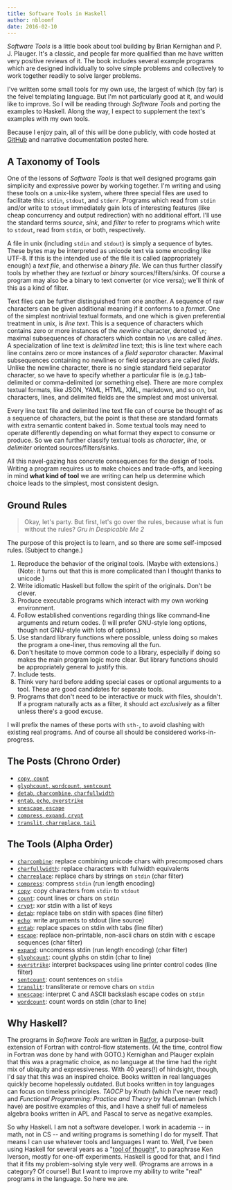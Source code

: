 ```yaml
---
title: Software Tools in Haskell
author: nbloomf
date: 2016-02-10
---
```


*Software Tools* is a little book about tool building by Brian Kernighan and P. J. Plauger. It's a classic, and people far more qualified than me have written very positive reviews of it. The book includes several example programs which are designed individually to solve simple problems and collectively to work together readily to solve larger problems.

I've written some small tools for my own use, the largest of which (by far) is the feivel templating language. But I'm not particularly good at it, and would like to improve. So I will be reading through *Software Tools* and porting the examples to Haskell. Along the way, I expect to supplement the text's examples with my own tools.

Because I enjoy pain, all of this will be done publicly, with code hosted at [GitHub](http://github.com/nbloomf/st-haskell) and narrative documentation posted here.


## A Taxonomy of Tools

One of the lessons of *Software Tools* is that well designed programs gain simplicity and expressive power by working together. I'm writing and using these tools on a unix-like system, where three special files are used to facilitate this: ``stdin``, ``stdout``, and ``stderr``. Programs which read from ``stdin`` and/or write to ``stdout`` immediately gain lots of interesting features (like cheap concurrency and output redirection) with no additional effort. I'll use the standard terms *source*, *sink*, and *filter* to refer to programs which write to ``stdout``, read from ``stdin``, or both, respectively.

A file in unix (including ``stdin`` and ``stdout``) is simply a sequence of bytes. These bytes may be interpreted as unicode text via some encoding like UTF-8. If this is the intended use of the file it is called (appropriately enough) a *text file*, and otherwise a *binary file*. We can thus further classify tools by whether they are *textual* or *binary* sources/filters/sinks. Of course a program may also be a binary to text converter (or vice versa); we'll think of this as a kind of filter.

Text files can be further distinguished from one another. A sequence of raw characters can be given additional meaning if it conforms to a *format*. One of the simplest nontrivial textual formats, and one which is given preferential treatment in unix, is *line text*. This is a sequence of characters which contains zero or more instances of the *newline* character, denoted ``\n``; maximal subsequences of characters which contain no ``\n``s are called *lines*. A specialization of line text is *delimited* line text; this is line text where each line contains zero or more instances of a *field separator* character. Maximal subsequences containing no newlines or field separators are called *fields*. Unlike the newline character, there is no single standard field separator character, so we have to specify whether a particular file is (e.g.) tab-delimited or comma-delimited (or something else). There are more complex textual formats, like JSON, YAML, HTML, XML, markdown, and so on, but characters, lines, and delimited fields are the simplest and most universal.

Every line text file and delimited line text file can of course be thought of as a sequence of characters, but the point is that these are standard formats with extra semantic content baked in. Some textual tools may need to operate differently depending on what format they expect to consume or produce. So we can further classify textual tools as *character*, *line*, or *delimiter* oriented sources/filters/sinks.

All this navel-gazing has concrete consequences for the design of tools. Writing a program requires us to make choices and trade-offs, and keeping in mind **what kind of tool** we are writing can help us determine which choice leads to the simplest, most consistent design.


## Ground Rules

> Okay, let's party. But first, let's go over the rules, because what is fun without the rules?
> <cite>Gru in *Despicable Me 2*</cite>

The purpose of this project is to learn, and so there are some self-imposed rules. (Subject to change.)

1. Reproduce the behavior of the original tools. (Maybe with extensions.) (Note: it turns out that this is more complicated than I thought thanks to unicode.)
2. Write idiomatic Haskell but follow the spirit of the originals. Don't be clever.
3. Produce executable programs which interact with my own working environment.
4. Follow established conventions regarding things like command-line arguments and return codes. (I will prefer GNU-style long options, though not GNU-style with lots of options.)
5. Use standard library functions where possible, unless doing so makes the program a one-liner, thus removing all the fun.
6. Don't hesitate to move common code to a library, especially if doing so makes the main program logic more clear. But library functions should be appropriately general to justify this.
7. Include tests.
8. Think very hard before adding special cases or optional arguments to a tool. These are good candidates for separate tools.
9. Programs that don't need to be interactive or muck with files, shouldn't. If a program naturally acts as a filter, it should act *exclusively* as a filter unless there's a good excuse.

I will prefix the names of these ports with ``sth-``, to avoid clashing with existing real programs. And of course all should be considered works-in-progress.


## The Posts (Chrono Order)

* [``copy``, ``count``](/posts/2016-02-11-sth-copy-count.html)
* [``glyphcount``, ``wordcount``, ``sentcount``](/posts/2016-02-22-sth-glyphcount-wordcount-sentcount.html)
* [``detab``, ``charcombine``, ``charfullwidth``](/posts/2016-02-25-software-tools-in-haskell-detab-charcombine-charfullwidth.html)
* [``entab``, ``echo``, ``overstrike``](/posts/2016-02-27-software-tools-in-haskell-entab-echo-overstrike.html)
* [``unescape``, ``escape``](/posts/2016-02-29-software-tools-in-haskell-unescape-escape.html)
* [``compress``, ``expand``, ``crypt``](/posts/2016-03-02-software-tools-in-haskell-compress-expand-crypt.html)
* [``translit``, ``charreplace``, ``tail``](/posts/2016-03-03-software-tools-in-haskell-translit-charreplace-tail.html)


## The Tools (Alpha Order)

* [``charcombine``](/posts/2016-02-25-software-tools-in-haskell-detab-charcombine-charfullwidth.html#charcombine): replace combining unicode chars with precomposed chars
* [``charfullwidth``](/posts/2016-02-25-software-tools-in-haskell-detab-charcombine-charfullwidth.html#charfullwidth): replace characters with fullwidth equivalents
* [``charreplace``](/posts/2016-03-03-software-tools-in-haskell-translit-charreplace-tail#charreplace.html): replace chars by strings on ``stdin`` (char filter)
* [``compress``](/posts/2016-03-02-software-tools-in-haskell-compress-expand-crypt.html#compress): compress ``stdin`` (run length encoding)
* [``copy``](/posts/2016-02-11-sth-copy-count.html#copy): copy characters from ``stdin`` to ``stdout``
* [``count``](/posts/2016-02-11-sth-copy-count.html#count): count lines or chars on ``stdin``
* [``crypt``](/posts/2016-03-02-software-tools-in-haskell-compress-expand-crypt.html#crypt): xor stdin with a list of keys
* [``detab``](/posts/2016-02-25-software-tools-in-haskell-detab-charcombine-charfullwidth.html#detab): replace tabs on stdin with spaces (line filter)
* [``echo``](/posts/2016-02-27-software-tools-in-haskell-entab-echo-overstrike.html#echo): write arguments to stdout (line source)
* [``entab``](/posts/2016-02-27-software-tools-in-haskell-entab-echo-overstrike.html#entab): replace spaces on stdin with tabs (line filter)
* [``escape``](/posts/2016-02-29-software-tools-in-haskell-unescape-escape.html#escape): replace non-printable, non-ascii chars on stdin with c escape sequences (char filter)
* [``expand``](/posts/2016-03-02-software-tools-in-haskell-compress-expand-crypt.html#expand): uncompress stdin (run length encoding) (char filter)
* [``glyphcount``](/posts/2016-02-22-sth-glyphcount-wordcount-sentcount.html#glyphcount): count glyphs on stdin (char to line)
* [``overstrike``](/posts/2016-02-27-software-tools-in-haskell-entab-echo-overstrike.html#overstrike): interpret backspaces using line printer control codes (line filter)
* [``sentcount``](/posts/2016-02-22-sth-glyphcount-wordcount-sentcount.html#sentcount): count sentences on ``stdin``
* [``translit``](/posts/2016-03-03-software-tools-in-haskell-translit-charreplace-tail.html#translit): transliterate or remove chars on ``stdin``
* [``unescape``](/posts/2016-02-29-software-tools-in-haskell-unescape-esca[e.html#unescape): interpret C and ASCII backslash escape codes on ``stdin``
* [``wordcount``](/posts/2016-02-22-sth-glyphcount-wordcount-sentcount.html#wordcount): count words on stdin (char to line)


## Why Haskell?

The programs in *Software Tools* are written in [Ratfor](https://en.wikipedia.org/wiki/Ratfor), a purpose-built extension of Fortran with control-flow statements. (At the time, control flow in Fortran was done by hand with GOTO.) Kernighan and Plauger explain that this was a pragmatic choice, as no language at the time had the right mix of ubiquity and expressiveness. With 40 years(!) of hindsight, though, I'd say that this was an inspired choice. Books written in real languages quickly become hopelessly outdated. But books written in toy languages can focus on timeless principles. *TAOCP* by Knuth (which I've never read) and *Functional Programming: Practice and Theory* by MacLennan (which I have) are positive examples of this, and I have a shelf full of nameless algebra books written in APL and Pascal to serve as negative examples.

So why Haskell. I am not a software developer. I work in academia -- in math, not in CS -- and writing programs is something I do for myself. That means I can use whatever tools and languages I want to. Well, I've been using Haskell for several years as a "[tool of thought](www.jsoftware.com/papers/tot.htm)", to paraphrase Ken Iverson, mostly for one-off experiments. Haskell is good for that, and I find that it fits my problem-solving style very well. (Programs are arrows in a category? Of course!) But I want to improve my ability to write "real" programs in the language. So here we are.

